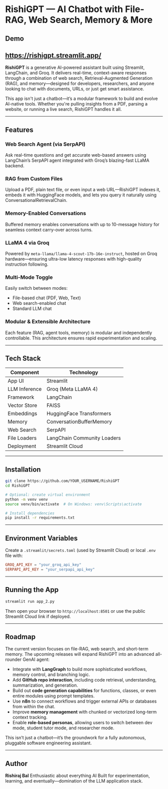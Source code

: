 # RishiGPT — AI Chatbot with File-RAG, Web Search, Memory & More

## Demo
## https://rishigpt.streamlit.app/


**RishiGPT** is a generative AI-powered assistant built using Streamlit, LangChain, and Groq. It delivers real-time, context-aware responses through a combination of web search, Retrieval-Augmented Generation (RAG), and memory—designed for developers, researchers, and anyone looking to chat with documents, URLs, or just get smart assistance.

This app isn't just a chatbot—it’s a modular framework to build and evolve AI-native tools. Whether you're pulling insights from a PDF, parsing a website, or running a live search, RishiGPT handles it all.

---

## Features

### Web Search Agent (via SerpAPI)
Ask real-time questions and get accurate web-based answers using LangChain’s SerpAPI agent integrated with Groq’s blazing-fast LLaMA backend.

### RAG from Custom Files
Upload a PDF, plain text file, or even input a web URL—RishiGPT indexes it, embeds it with HuggingFace models, and lets you query it naturally using ConversationalRetrievalChain.

### Memory-Enabled Conversations
Buffered memory enables conversations with up to 10-message history for seamless context carry-over across turns.

### LLaMA 4 via Groq
Powered by `meta-llama/llama-4-scout-17b-16e-instruct`, hosted on Groq hardware—ensuring ultra-low latency responses with high-quality instruction following.

### Multi-Mode Toggle
Easily switch between modes:
- File-based chat (PDF, Web, Text)
- Web search-enabled chat
- Standard LLM chat

### Modular & Extensible Architecture
Each feature (RAG, agent tools, memory) is modular and independently controllable. This architecture ensures rapid experimentation and scaling.

---

## Tech Stack

| Component       | Technology                   |
|----------------|------------------------------|
| App UI         | Streamlit                    |
| LLM Inference  | Groq (Meta LLaMA 4)          |
| Framework      | LangChain                    |
| Vector Store   | FAISS                        |
| Embeddings     | HuggingFace Transformers     |
| Memory         | ConversationBufferMemory     |
| Web Search     | SerpAPI                      |
| File Loaders   | LangChain Community Loaders  |
| Deployment     | Streamlit Cloud              |

---

## Installation

```bash
git clone https://github.com/YOUR_USERNAME/RishiGPT
cd RishiGPT

# Optional: create virtual environment
python -m venv venv
source venv/bin/activate  # On Windows: venv\Scripts\activate

# Install dependencies
pip install -r requirements.txt
````

---

## Environment Variables

Create a `.streamlit/secrets.toml` (used by Streamlit Cloud) or local `.env` file with:

```toml
GROQ_API_KEY = "your_groq_api_key"
SERPAPI_API_KEY = "your_serpapi_api_key"
```

---

## Running the App

```bash
streamlit run app_2.py
```

Then open your browser to `http://localhost:8501` or use the public Streamlit Cloud link if deployed.

---

## Roadmap

The current version focuses on file-RAG, web search, and short-term memory. The upcoming releases will expand RishiGPT into an advanced all-rounder GenAI agent:

* Integrate with **LangGraph** to build more sophisticated workflows, memory control, and branching logic.
* Add **GitHub repo interaction**, including code retrieval, understanding, summarization, and generation.
* Build out **code generation capabilities** for functions, classes, or even entire modules using prompt templates.
* Use **n8n** to connect workflows and trigger external APIs or databases from within the chat.
* Improve **memory management** with chunked or vectorized long-term context tracking.
* Enable **role-based personas**, allowing users to switch between dev mode, student tutor mode, and researcher mode.

This isn’t just a chatbot—it’s the groundwork for a fully autonomous, pluggable software engineering assistant.

---

## Author

**Rishiraj Bal**
Enthusiastic about everything AI
Built for experimentation, learning, and eventually—domination of the LLM application stack.
